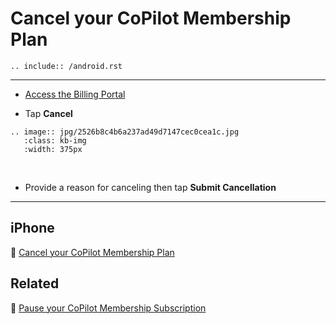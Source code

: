 # Cancel your CoPilot Membership Plan

```{eval-rst}
.. include:: /android.rst
```

---

- [Access the Billing Portal](billing.md)

- Tap **Cancel**

```{eval-rst}
.. image:: jpg/2526b8c4b6a237ad49d7147cec0cea1c.jpg
   :class: kb-img
   :width: 375px
```

&nbsp;

- Provide a reason for canceling then tap **Submit Cancellation**

---

## iPhone

📌 [Cancel your CoPilot Membership Plan](../cancel.md)

## Related

📌 [Pause your CoPilot Membership Subscription](pause.md)
